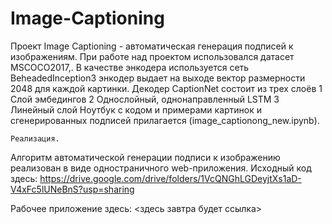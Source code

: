 # Image-Captioning

Проект Image Captioning - автоматическая генерация подписей к изображениям.
При работе над проектом использовался датасет MSCOCO2017,.
В качестве энкодера используется сеть BeheadedInception3 
энкодер выдает на выходе вектор размерности 2048 для каждой картинки.
Декодер CaptionNet 
состоит из трех слоёв
	1 Слой эмбедингов
	2 Однослойный, однонаправленный LSTM
	3 Линейный слой
Ноутбук с кодом и примерами картинок и сгенерированных подписей прилагается (image_captionong_new.ipynb).

	Реализация.

Алгоритм автоматической генерации подписи к изображению реализован в виде одностраничного web-приложения.
Исходный код здесь:
https://drive.google.com/drive/folders/1VcQNGhLGDeyjtXs1aD-V4xFc5lUNeBnS?usp=sharing

Рабочее приложение здесь:
<здесь завтра будет ссылка>

